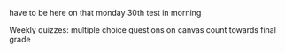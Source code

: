 have to be here on that monday 30th test in morning


Weekly quizzes:
multiple choice questions on canvas
count towards final grade
